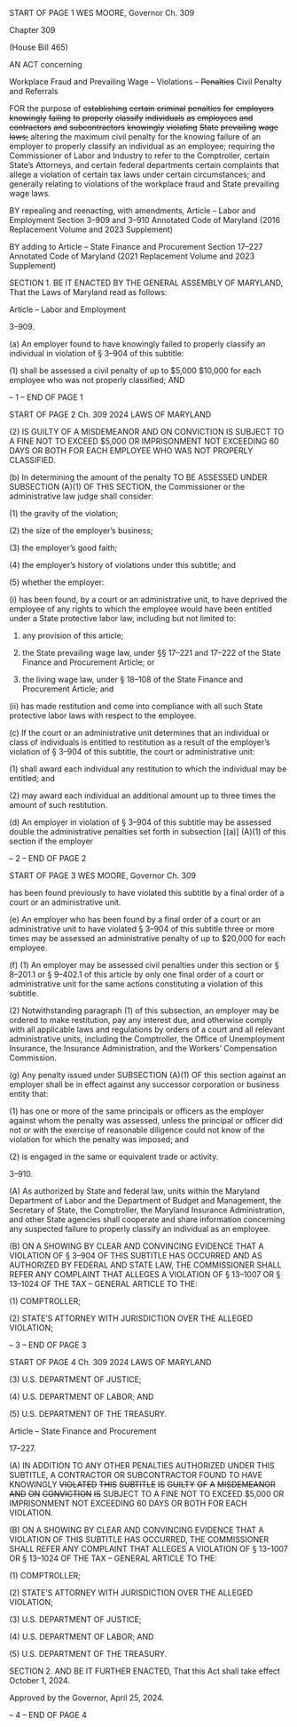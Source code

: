 START OF PAGE 1
WES MOORE, Governor Ch. 309

Chapter 309

(House Bill 465)

AN ACT concerning

Workplace Fraud and Prevailing Wage – Violations – ~~Penalties~~ Civil Penalty
and Referrals

FOR the purpose of ~~establishing~~ ~~certain~~ ~~criminal~~ ~~penalties~~ ~~for~~ ~~employers~~ ~~knowingly~~ ~~failing~~
~~to~~ ~~properly~~ ~~classify~~ ~~individuals~~ ~~as~~ ~~employees~~ ~~and~~ ~~contractors~~ ~~and~~ ~~subcontractors~~
~~knowingly~~ ~~violating~~ ~~State~~ ~~prevailing~~ ~~wage~~ ~~laws;~~ altering the maximum civil penalty
for the knowing failure of an employer to properly classify an individual as an
employee; requiring the Commissioner of Labor and Industry to refer to the
Comptroller, certain State’s Attorneys, and certain federal departments certain
complaints that allege a violation of certain tax laws under certain circumstances;
and generally relating to violations of the workplace fraud and State prevailing wage
laws.

BY repealing and reenacting, with amendments,
Article – Labor and Employment
Section 3–909 and 3–910
Annotated Code of Maryland
(2016 Replacement Volume and 2023 Supplement)

BY adding to
Article – State Finance and Procurement
Section 17–227
Annotated Code of Maryland
(2021 Replacement Volume and 2023 Supplement)

SECTION 1. BE IT ENACTED BY THE GENERAL ASSEMBLY OF MARYLAND,
That the Laws of Maryland read as follows:

Article – Labor and Employment

3–909.

(a) An employer found to have knowingly failed to properly classify an individual
in violation of § 3–904 of this subtitle:

(1) shall be assessed a civil penalty of up to $5,000 $10,000 for each
employee who was not properly classified; AND

– 1 –
END OF PAGE 1

START OF PAGE 2
Ch. 309 2024 LAWS OF MARYLAND

(2) IS GUILTY OF A MISDEMEANOR AND ON CONVICTION IS SUBJECT
TO A FINE NOT TO EXCEED $5,000 OR IMPRISONMENT NOT EXCEEDING 60 DAYS OR
BOTH FOR EACH EMPLOYEE WHO WAS NOT PROPERLY CLASSIFIED.

(b) In determining the amount of the penalty TO BE ASSESSED UNDER
SUBSECTION (A)(1) OF THIS SECTION, the Commissioner or the administrative law judge
shall consider:

(1) the gravity of the violation;

(2) the size of the employer’s business;

(3) the employer’s good faith;

(4) the employer’s history of violations under this subtitle; and

(5) whether the employer:

(i) has been found, by a court or an administrative unit, to have
deprived the employee of any rights to which the employee would have been entitled under
a State protective labor law, including but not limited to:

1. any provision of this article;

2. the State prevailing wage law, under §§ 17–221 and
17–222 of the State Finance and Procurement Article; or

3. the living wage law, under § 18–108 of the State Finance
and Procurement Article; and

(ii) has made restitution and come into compliance with all such
State protective labor laws with respect to the employee.

(c) If the court or an administrative unit determines that an individual or class
of individuals is entitled to restitution as a result of the employer’s violation of § 3–904 of
this subtitle, the court or administrative unit:

(1) shall award each individual any restitution to which the individual may
be entitled; and

(2) may award each individual an additional amount up to three times the
amount of such restitution.

(d) An employer in violation of § 3–904 of this subtitle may be assessed double the
administrative penalties set forth in subsection [(a)] (A)(1) of this section if the employer

– 2 –
END OF PAGE 2

START OF PAGE 3
WES MOORE, Governor Ch. 309

has been found previously to have violated this subtitle by a final order of a court or an
administrative unit.

(e) An employer who has been found by a final order of a court or an
administrative unit to have violated § 3–904 of this subtitle three or more times may be
assessed an administrative penalty of up to $20,000 for each employee.

(f) (1) An employer may be assessed civil penalties under this section or §
8–201.1 or § 9–402.1 of this article by only one final order of a court or administrative unit
for the same actions constituting a violation of this subtitle.

(2) Notwithstanding paragraph (1) of this subsection, an employer may be
ordered to make restitution, pay any interest due, and otherwise comply with all applicable
laws and regulations by orders of a court and all relevant administrative units, including
the Comptroller, the Office of Unemployment Insurance, the Insurance Administration,
and the Workers’ Compensation Commission.

(g) Any penalty issued under SUBSECTION (A)(1) OF this section against an
employer shall be in effect against any successor corporation or business entity that:

(1) has one or more of the same principals or officers as the employer
against whom the penalty was assessed, unless the principal or officer did not or with the
exercise of reasonable diligence could not know of the violation for which the penalty was
imposed; and

(2) is engaged in the same or equivalent trade or activity.

3–910.

(A) As authorized by State and federal law, units within the Maryland
Department of Labor and the Department of Budget and Management, the Secretary of
State, the Comptroller, the Maryland Insurance Administration, and other State agencies
shall cooperate and share information concerning any suspected failure to properly classify
an individual as an employee.

(B) ON A SHOWING BY CLEAR AND CONVINCING EVIDENCE THAT A
VIOLATION OF § 3–904 OF THIS SUBTITLE HAS OCCURRED AND AS AUTHORIZED BY
FEDERAL AND STATE LAW, THE COMMISSIONER SHALL REFER ANY COMPLAINT
THAT ALLEGES A VIOLATION OF § 13–1007 OR § 13–1024 OF THE TAX – GENERAL
ARTICLE TO THE:

(1) COMPTROLLER;

(2) STATE’S ATTORNEY WITH JURISDICTION OVER THE ALLEGED
VIOLATION;

– 3 –
END OF PAGE 3

START OF PAGE 4
Ch. 309 2024 LAWS OF MARYLAND

(3) U.S. DEPARTMENT OF JUSTICE;

(4) U.S. DEPARTMENT OF LABOR; AND

(5) U.S. DEPARTMENT OF THE TREASURY.

Article – State Finance and Procurement

17–227.

(A) IN ADDITION TO ANY OTHER PENALTIES AUTHORIZED UNDER THIS
SUBTITLE, A CONTRACTOR OR SUBCONTRACTOR FOUND TO HAVE KNOWINGLY
~~VIOLATED~~ ~~THIS~~ ~~SUBTITLE~~ ~~IS~~ ~~GUILTY~~ ~~OF~~ ~~A~~ ~~MISDEMEANOR~~ ~~AND~~ ~~ON~~ ~~CONVICTION~~ ~~IS~~
SUBJECT TO A FINE NOT TO EXCEED $5,000 OR IMPRISONMENT NOT EXCEEDING 60
DAYS OR BOTH FOR EACH VIOLATION.

(B) ON A SHOWING BY CLEAR AND CONVINCING EVIDENCE THAT A
VIOLATION OF THIS SUBTITLE HAS OCCURRED, THE COMMISSIONER SHALL REFER
ANY COMPLAINT THAT ALLEGES A VIOLATION OF § 13–1007 OR § 13–1024 OF THE
TAX – GENERAL ARTICLE TO THE:

(1) COMPTROLLER;

(2) STATE’S ATTORNEY WITH JURISDICTION OVER THE ALLEGED
VIOLATION;

(3) U.S. DEPARTMENT OF JUSTICE;

(4) U.S. DEPARTMENT OF LABOR; AND

(5) U.S. DEPARTMENT OF THE TREASURY.

SECTION 2. AND BE IT FURTHER ENACTED, That this Act shall take effect
October 1, 2024.

Approved by the Governor, April 25, 2024.

– 4 –
END OF PAGE 4